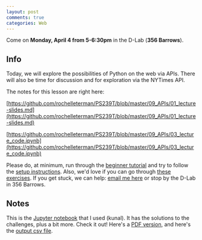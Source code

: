 ```yaml
---
layout: post
comments: true
categories: Web
---
```


Come on **Monday, April 4 from 5-6:30pm** in the D-Lab (**356 Barrows**).

## Info
Today, we will explore the possibilities of Python on the web via APIs. There will also be time for discussion and for exploration via the NYTimes API.

The notes for this lesson are right here:

[https://github.com/rochelleterman/PS239T/blob/master/09_APIs/01_lecture-slides.md](https://github.com/rochelleterman/PS239T/blob/master/09_APIs/01_lecture-slides.md)

[https://github.com/rochelleterman/PS239T/blob/master/09_APIs/03_lecture_code.ipynb](https://github.com/rochelleterman/PS239T/blob/master/09_APIs/03_lecture_code.ipynb)

Please do, at minimum, run through the [beginner tutorial](http://try-python.appspot.com) and try to follow the [setup instructions](http://python.berkeley.edu/learn/#set-up-your-computer). Also, we'd love if you can go through [these exercises](https://bids.github.io/2016-01-14-berkeley/python/00-python-intro.html). If you get stuck, we can help: [email me here](mailto:marwahaha@berkeley.edu) or stop by the D-Lab in 356 Barrows.


## Notes

This is the [Jupyter notebook](../03_lecture_code_kunal_040416.ipynb) that I used (kunal). It has the solutions to the challenges, plus a bit more. Check it out! Here's a [PDF version](../03_lecture_code_kunal_040416.pdf), and here's the [output csv file](../test.csv).

